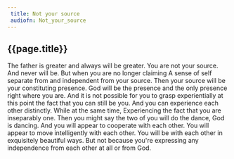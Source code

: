 ```yaml
---
 title: Not your source
 audiofn: Not_your_source
---
```


## {{page.title}}

The father is greater and always will be greater. You are not your
source. And never will be. But when you are no longer claiming A sense
of self separate from and independent from your source. Then your source
will be your constituting presence. God will be the presence and the
only presence right where you are. And it is not possible for you to
grasp experientially at this point the fact that you can still be you.
And you can experience each other distinctly. While at the same time,
Experiencing the fact that you are inseparably one. Then you might say
the two of you will do the dance, God is dancing. And you will appear to
cooperate with each other. You will appear to move intelligently with
each other. You will be with each other in exquisitely beautiful ways.
But not because you're expressing any independence from each other at
all or from God.

